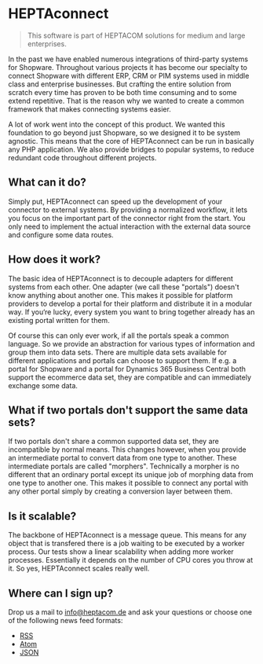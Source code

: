 # HEPTAconnect

> This software is part of HEPTACOM solutions for medium and large enterprises.

In the past we have enabled numerous integrations of third-party systems for Shopware. Throughout various projects it has become our specialty to connect Shopware with different ERP, CRM or PIM systems used in middle class and enterprise businesses. But crafting the entire solution from scratch every time has proven to be both time consuming and to some extend repetitive. That is the reason why we wanted to create a common framework that makes connecting systems easier.

A lot of work went into the concept of this product. We wanted this foundation to go beyond just Shopware, so we designed it to be system agnostic. This means that the core of HEPTAconnect can be run in basically any PHP application. We also provide bridges to popular systems, to reduce redundant code throughout different projects.

## What can it do?

Simply put, HEPTAconnect can speed up the development of your connector to external systems. By providing a normalized workflow, it lets you focus on the important part of the connector right from the start. You only need to implement the actual interaction with the external data source and configure some data routes.

## How does it work?

The basic idea of HEPTAconnect is to decouple adapters for different systems from each other. One adapter (we call these "portals") doesn't know anything about another one. This makes it possible for platform providers to develop a portal for their platform and distribute it in a modular way. If you‘re lucky, every system you want to bring together already has an existing portal written for them.

Of course this can only ever work, if all the portals speak a common language. So we provide an abstraction for various types of information and group them into data sets. There are multiple data sets available for different applications and portals can choose to support them. If e.g. a portal for Shopware and a portal for Dynamics 365 Business Central both support the ecommerce data set, they are compatible and can immediately exchange some data.

## What if two portals don't support the same data sets?

If two portals don't share a common supported data set, they are incompatible by normal means. This changes however, when you provide an intermediate portal to convert data from one type to another. These intermediate portals are called "morphers". Technically a morpher is no different that an ordinary portal except its unique job of morphing data from one type to another one. This makes it possible to connect any portal with any other portal simply by creating a conversion layer between them.

## Is it scalable?

The backbone of HEPTAconnect is a message queue. This means for any object that is transfered there is a job waiting to be executed by a worker process. Our tests show a linear scalability when adding more worker processes. Essentially it depends on the number of CPU cores you throw at it. So yes, HEPTAconnect scales really well.

## Where can I sign up?

Drop us a mail to [info@heptacom.de](mailto:info@heptacom.de) and ask your questions or choose one of the following news feed formats:
* [RSS](/feed/rss2.xml ':ignore')
* [Atom](/feed/atom1.xml ':ignore')
* [JSON](/feed/json1.json ':ignore')
